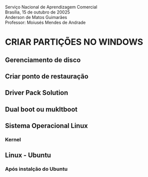 Serviço Nacional de Aprendizagem Comercial  
Brasília, 15 de outubro de 20025  
Anderson de Matos Guimarães  
Professor: Moiusés Mendes de Andrade

# CRIAR PARTIÇÕES NO WINDOWS

## Gerenciamento de disco

## Criar ponto de restauração

## Driver Pack Solution

## Dual boot ou mukltboot

## Sistema Operacional Linux

### Kernel

## Linux - Ubuntu

### Após instalção do Ubuntu
